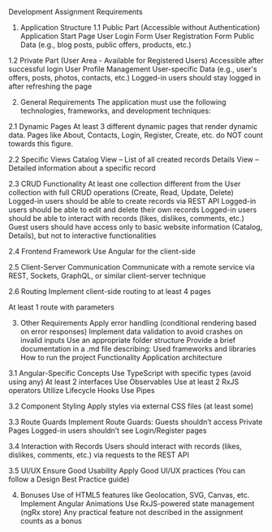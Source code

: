 Development Assignment Requirements

 1. Application Structure
1.1 Public Part (Accessible without Authentication)
Application Start Page
User Login Form
User Registration Form
Public Data (e.g., blog posts, public offers, products, etc.)

 1.2 Private Part (User Area - Available for Registered Users)
Accessible after successful login
User Profile Management
User-specific Data (e.g., user's offers, posts, photos, contacts, etc.)
Logged-in users should stay logged in after refreshing the page

2. General Requirements
The application must use the following technologies, frameworks, and development techniques:

2.1 Dynamic Pages
At least 3 different dynamic pages that render dynamic data.
Pages like About, Contacts, Login, Register, Create, etc. do NOT count towards this figure.

2.2 Specific Views
Catalog View – List of all created records
Details View – Detailed information about a specific record

2.3 CRUD Functionality
At least one collection different from the User collection with full CRUD operations (Create, Read, Update, Delete)
Logged-in users should be able to create records via REST API
Logged-in users should be able to edit and delete their own records
Logged-in users should be able to interact with records (likes, dislikes, comments, etc.)
Guest users should have access only to basic website information (Catalog, Details), but not to interactive functionalities

2.4 Frontend Framework
Use Angular for the client-side

2.5 Client-Server Communication
Communicate with a remote service via REST, Sockets, GraphQL, or similar client-server technique

2.6 Routing
Implement client-side routing to at least 4 pages

At least 1 route with parameters

3. Other Requirements
Apply error handling (conditional rendering based on error responses)
Implement data validation to avoid crashes on invalid inputs
Use an appropriate folder structure
Provide a brief documentation in a .md file describing:
Used frameworks and libraries
How to run the project
Functionality
Application architecture

3.1 Angular-Specific Concepts
Use TypeScript with specific types (avoid using any)
At least 2 interfaces
Use Observables
Use at least 2 RxJS operators
Utilize Lifecycle Hooks
Use Pipes

3.2 Component Styling
Apply styles via external CSS files (at least some)

3.3 Route Guards
Implement Route Guards:
Guests shouldn’t access Private Pages
Logged-in users shouldn’t see Login/Register pages

3.4 Interaction with Records
Users should interact with records (likes, dislikes, comments, etc.) via requests to the REST API

3.5 UI/UX
Ensure Good Usability
Apply Good UI/UX practices (You can follow a Design Best Practice guide)

4. Bonuses
Use of HTML5 features like Geolocation, SVG, Canvas, etc.
Implement Angular Animations
Use RxJS-powered state management (ngRx store)
Any practical feature not described in the assignment counts as a bonus

